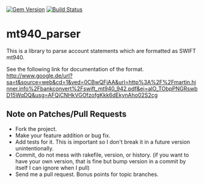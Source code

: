[![Gem Version](https://badge.fury.io/rb/mt940_parser.svg)](http://badge.fury.io/rb/mt940_parser)
[![Build Status](https://github.com/betterplace/mt940_parser/workflows/tests/badge.svg)](https://github.com/betterplace/mt940_parser/actions)

# mt940_parser

This is a library to parse account statements which are formatted as SWIFT mt940.

See the following link for documentation of the format.
http://www.google.de/url?sa=t&source=web&cd=1&ved=0CBwQFjAA&url=http%3A%2F%2Fmartin.hinner.info%2Fbankconvert%2Fswift_mt940_942.pdf&ei=alO_TObpPNGRswbD15WqDQ&usg=AFQjCNHkVGOfzofgKkk6dEkynAho02S2cg

## Note on Patches/Pull Requests

* Fork the project.
* Make your feature addition or bug fix.
* Add tests for it. This is important so I don't break it in a
  future version unintentionally.
* Commit, do not mess with rakefile, version, or history.
  (if you want to have your own version, that is fine but bump version in a commit by itself I can ignore when I pull)
* Send me a pull request. Bonus points for topic branches.
